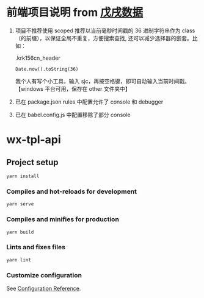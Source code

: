 # 前端项目说明 from [戊戌数据](https://www.wuxuwang.com)
1. 项目不推荐使用 scoped
   推荐以当前毫秒时间戳的 36 进制字符串作为 class（的前缀），以保证全局不重复，方便搜索查找, 还可以减少选择器的嵌套。比如：

   .krk156cn_header
   ```
   Date.now().toString(36)
   ```
   我个人有写个小工具，输入 sjc，再按空格键，即可自动输入当前时间戳。【windows 平台可用，保存在 other 文件夹中】
2. 已在 package.json rules 中配置允许了 console 和 debugger
3. 已在 babel.config.js 中配置移除了部分 console

# wx-tpl-api

## Project setup
```
yarn install
```

### Compiles and hot-reloads for development
```
yarn serve
```

### Compiles and minifies for production
```
yarn build
```

### Lints and fixes files
```
yarn lint
```

### Customize configuration
See [Configuration Reference](https://cli.vuejs.org/config/).


